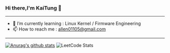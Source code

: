 ### Hi there,I'm KaiTung 👋

---
- 🌱 I’m currently learning : Linux Kernel / Firmware Engineering
- 📫 How to reach me : allen01105@gmail.com

---

[![Anurag's github stats](https://github-readme-stats.vercel.app/api?username=KaiTung)](https://github.com/anuraghazra/github-readme-stats)
![LeetCode Stats](https://leetcode.card.workers.dev/allen01105?theme=dark&font=source_code_pro&extension=null)
